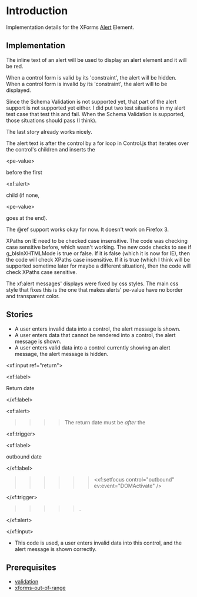 # Introduction #

Implementation details for the XForms [Alert](http://www.w3.org/TR/xforms11/#ui-commonelems-alert) Element.

## Implementation ##

The inline text of an alert will be used to display an alert element and it will be red.

When a control form is valid by its 'constraint', the alert will be hidden. When a control form is invalid by its 'constraint', the alert will to be displayed.

Since the Schema Validation is not supported yet, that part of the alert support is not supported yet either. I did put two test situations in my alert test case that test this and fail. When the Schema Validation is supported, those situations should pass (I think).

The last story already works nicely.

The alert text is after the control by a for loop in Control.js that iterates over the control's children and inserts the 

&lt;pe-value&gt;

 before the first 

&lt;xf:alert&gt;

 child (if none, 

&lt;pe-value&gt;

 goes at the end).

The @ref support works okay for now.  It doesn't work on Firefox 3.

XPaths on IE need to be checked case insensitive. The code was checking case sensitive before, which wasn't working. The new code checks to see if g\_bIsInXHTMLMode is true or false. If it is false (which it is now for IE), then the code will check XPaths case insensitive. If it is true (which I think will be supported sometime later for maybe a different situation), then the code will check XPaths case sensitive.

The xf:alert messages' displays were fixed by css styles. The main css style that fixes this is the one that makes alerts' pe-value have no border and transparent color.

## Stories ##
  * A user enters invalid data into a control, the alert message is shown.
  * A user enters data that cannot be rendered into a control, the alert message is shown.
  * A user enters valid data into a control currently showing an alert message, the alert message is hidden.

> 

&lt;xf:input ref="return"&gt;


> > 

&lt;xf:label&gt;

Return date

&lt;/xf:label&gt;


> > > 

&lt;xf:alert&gt;


> > > > The return date must be <em>after</em> the
> > > > > 

&lt;xf:trigger&gt;


> > > > > > 

&lt;xf:label&gt;

outbound date

&lt;/xf:label&gt;


> > > > > > <xf:setfocus control="outbound" ev:event="DOMActivate" />

> > > > > 

&lt;/xf:trigger&gt;


> > > > > .

> > > 

&lt;/xf:alert&gt;



> 

&lt;/xf:input&gt;


  * This code is used, a user enters invalid data into this control, and the alert message is shown correctly.

## Prerequisites ##
  * [validation](FeatureValidation.md)
  * [xforms-out-of-range](FeatureOutOfRange.md)